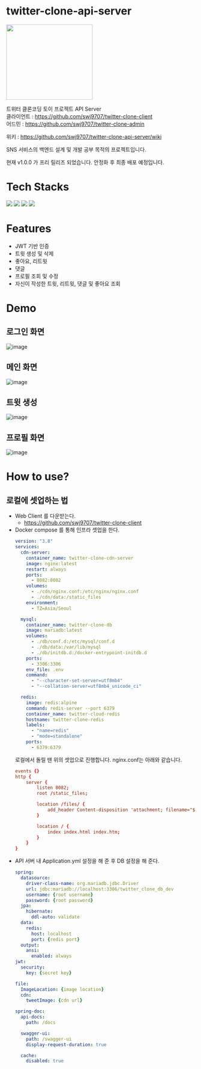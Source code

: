 # twitter-clone-api-server

<img src="https://user-images.githubusercontent.com/36991763/208076544-576595e4-f601-4ba4-9ba5-719a68dc84fb.png" width="230" height="200"/>

트위터 클론코딩 토이 프로젝트 API Server  
클라이언트 : https://github.com/swj9707/twitter-clone-client  
어드민 : https://github.com/swj9707/twitter-clone-admin 

위키 : https://github.com/swj9707/twitter-clone-api-server/wiki

SNS 서비스의 백엔드 설계 및 개발 공부 목적의 프로젝트입니다. 

현재 v1.0.0 가 프리 릴리즈 되었습니다. 안정화 후 최종 배포 예정입니다. 

# Tech Stacks
<div>
  <row>
    <img src="https://img.shields.io/badge/Kotlin-7F52FF?style=flat-square&logo=Kotlin&logoColor=white"/>
    <img src="https://img.shields.io/badge/Spring Boot-6DB33F?style=flat-square&logo=Spring Boot&logoColor=white"/>
    <img src="https://img.shields.io/badge/MariaDB-003545?style=flat-square&logo=MariaDB&logoColor=white"/>
    <img src="https://img.shields.io/badge/Redis-DC382D?style=flat-square&logo=Redis&logoColor=white"/>
  </row>
</div>

# Features
- JWT 기반 인증
- 트윗 생성 및 삭제
- 좋아요, 리트윗
- 댓글 
- 프로필 조회 및 수정
- 자신이 작성한 트윗, 리트윗, 댓글 및 좋아요 조회


# Demo
## 로그인 화면
![image](https://user-images.githubusercontent.com/36991763/222965661-d202174a-ec3b-4542-888c-adb6bd42b108.png)
## 메인 화면
![image](https://user-images.githubusercontent.com/36991763/222965721-a2dd0193-1ee8-4d48-9ba2-1e26802d0bd2.png)
## 트윗 생성
![image](https://user-images.githubusercontent.com/36991763/222965729-34634dd8-f19e-4f77-b17c-b32613f65851.png)
## 프로필 화면
![image](https://user-images.githubusercontent.com/36991763/222965765-5e42b8b2-c5b2-4591-bba3-a7fdd8845024.png)

# How to use?
## 로컬에 셋업하는 법
- Web Client 를 다운받는다.
  - https://github.com/swj9707/twitter-clone-client
- Docker compose 를 통해 인프라 셋업을 한다.
  ```yaml
  version: "3.8"
  services:
    cdn-server:
      container_name: twitter-clone-cdn-server
      image: nginx:latest
      restart: always
      ports:
        - 8082:8082
      volumes:
        - ./cdn/nginx.conf:/etc/nginx/nginx.conf
        - ./cdn/data:/static_files
      environment:
        - TZ=Asia/Seoul

    mysql:
      container_name: twitter-clone-db
      image: mariadb:latest
      volumes:
        - ./db/conf.d:/etc/mysql/conf.d
        - ./db/data:/var/lib/mysql
        - ./db/initdb.d:/docker-entrypoint-initdb.d
      ports:
        - 3306:3306
      env_file: .env
      command:
        - "--character-set-server=utf8mb4"
        - "--collation-server=utf8mb4_unicode_ci"

    redis:
      image: redis:alpine
      command: redis-server --port 6379
      container_name: twitter-cloud-redis
      hostname: twitter-clone-redis
      labels:
        - "name=redis"
        - "mode=standalone"
      ports:
        - 6379:6379
  ```
  로컬에서 돌릴 땐 위의 셋업으로 진행합니다. 
  nginx.conf는 아래와 같습니다. 
  ```conf
  events {}
  http {
      server {
          listen 8082;
          root /static_files;

          location /files/ {
              add_header Content-disposition 'attachment; filename="$1"';
          }

          location / {
              index index.html index.htm;
          }
      }
  }
  ```
- API 서버 내 Application.yml 설정을 해 준 후 DB 설정을 해 준다.
  ```yaml
  spring:
    datasource:
      driver-class-name: org.mariadb.jdbc.Driver
      url: jdbc:mariadb://localhost:3306/twitter_clone_db_dev
      username: {root username}
      password: {root password}
    jpa:
      hibernate:
        ddl-auto: validate
    data:
      redis:
        host: localhost
        port: {redis port}
    output:
      ansi:
        enabled: always
  jwt:
    security:
      key: {secret key}

  file:
    ImageLocation: {image location}
    cdn:
      tweetImage: {cdn url}

  spring-doc:
    api-docs:
      path: /docs

    swagger-ui:
      path: /swagger-ui
      display-request-duration: true

    cache:
      disabled: true
  ```
